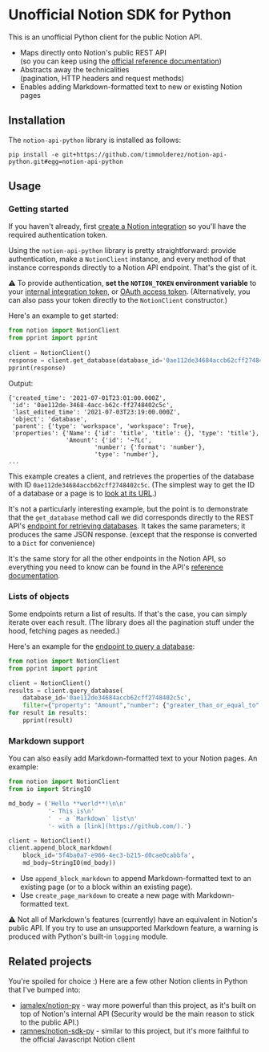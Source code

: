 # Unofficial Notion SDK for Python

This is an unofficial Python client for the public Notion API.

- Maps directly onto Notion's public REST API<br />(so you can keep using the [official reference documentation](https://developers.notion.com/reference))
- Abstracts away the technicalities<br />(pagination, HTTP headers and request methods)
- Enables adding Markdown-formatted text to new or existing Notion pages

## Installation

The `notion-api-python` library is installed as follows:
```
pip install -e git+https://github.com/timmolderez/notion-api-python.git#egg=notion-api-python
```

## Usage

### Getting started

If you haven't already, first [create a Notion integration](https://developers.notion.com/docs/getting-started) so you'll have the required authentication token.

Using the `notion-api-python` library is pretty straightforward: provide authentication, make a `NotionClient` instance, and every method of that instance corresponds directly to a Notion API endpoint. That's the gist of it.

⚠ To provide authentication, **set the `NOTION_TOKEN` environment variable** to your [internal integration token](https://www.notion.so/my-integrations), or [OAuth access token](https://www.notion.so/my-integrations). (Alternatively, you can also pass your token directly to the `NotionClient` constructor.)

Here's an example to get started:
```python
from notion import NotionClient
from pprint import pprint
 
client = NotionClient()
response = client.get_database(database_id='0ae112de34684accb62cff2748402c5c')
pprint(response)
```

Output:
```
{'created_time': '2021-07-01T23:01:00.000Z',
 'id': '0ae112de-3468-4acc-b62c-ff2748402c5c',
 'last_edited_time': '2021-07-03T23:19:00.000Z',
 'object': 'database',
 'parent': {'type': 'workspace', 'workspace': True},
 'properties': {'Name': {'id': 'title', 'title': {}, 'type': 'title'},
                'Amount': {'id': '~?Lc',
                        'number': {'format': 'number'},
                        'type': 'number'},
...
```

This example creates a client, and retrieves the properties of the database with ID `0ae112de34684accb62cff2748402c5c`. (The simplest way to get the ID of a database or a page is to [look at its URL](https://stackoverflow.com/questions/67728038/where-to-find-database-id-for-my-database-in-notion).)

It's not a particularly interesting example, but the point is to demonstrate that the `get_database` method call we did corresponds directly to the REST API's [endpoint for retrieving databases](https://developers.notion.com/reference/get-database). It takes the same parameters; it produces the same JSON response. (except that the response is converted to a `Dict` for convenience)

It's the same story for all the other endpoints in the Notion API, so everything you need to know can be found in the API's [reference documentation](https://developers.notion.com/reference).

### Lists of objects

Some endpoints return a list of results. If that's the case, you can simply iterate over each result. (The library does all the pagination stuff under the hood, fetching pages as needed.)

Here's an example for the [endpoint to query a database](https://developers.notion.com/reference/post-database-query):

```python
from notion import NotionClient
from pprint import pprint

client = NotionClient()
results = client.query_database(
    database_id='0ae112de34684accb62cff2748402c5c',
    filter={"property": "Amount","number": {"greater_than_or_equal_to": 3}})
for result in results:
    pprint(result)
```

### Markdown support

You can also easily add Markdown-formatted text to your Notion pages. An example:

```python
from notion import NotionClient
from io import StringIO

md_body = ('Hello **world**!\n\n'
           '- This is\n'
           '  - a `Markdown` list\n'
           '- with a [link](https://github.com/).')

client = NotionClient()
client.append_block_markdown(
    block_id='5f4ba0a7-e966-4ec3-b215-d0cae0cabbfa',
    md_body=StringIO(md_body))
```

- Use `append_block_markdown` to append Markdown-formatted text to an existing page (or to a block within an existing page).
- Use `create_page_markdown` to create a new page with Markdown-formatted text.

⚠ Not all of Markdown's features (currently) have an equivalent in Notion's public API. If you try to use an unsupported Markdown feature, a warning is produced with Python's built-in `logging` module.

## Related projects

You're spoiled for choice :) Here are a few other Notion clients in Python that I've bumped into:

- [jamalex/notion-py](https://github.com/jamalex/notion-py) - way more powerful than this project, as it's built on top of Notion's internal API (Security would be the main reason to stick to the public API.)
- [ramnes/notion-sdk-py](https://github.com/ramnes/notion-sdk-py) - similar to this project, but it's more faithful to the official Javascript Notion client